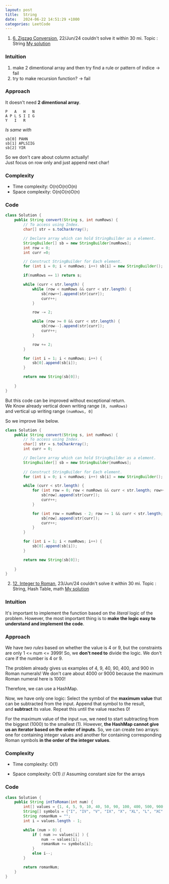 ```yaml
---
layout: post
title:  String
date:   2024-06-22 14:51:29 +1000
categories: LeetCode
--- 
```


1. [6. Zigzag Conversion](https://leetcode.com/problems/zigzag-conversion/), 22/Jun/24
couldn't solve it within 30 mi.
Topic : String
[My solution](https://leetcode.com/problems/zigzag-conversion/solutions/5350015/solution-with-thinking-process-and-well-explanation)

### Intuition

1. make 2 dimentional array and then try find a rule or pattern of indice -> fail
2. try to make recursion function? -> fail

### Approach

It doesn't need **2 dimentional array**.

```
P   A   H   N
A P L S I I G
Y   I   R
```

_Is same with_

```
sb[0] PAHN
sb[1] APLSIIG
sb[2] YIR
```

So we don't care about column actually!  
Just focus on row only and just append next char!

### Complexity

- Time complexity: O(n)O(n)O(n)
- Space complexity: O(n)O(n)O(n)

### Code

```java
class Solution {
    public String convert(String s, int numRows) {
        // To access using Index.
        char[] str = s.toCharArray();

        // Declare array which can hold StringBuilder as a element.
        StringBuilder[] sb = new StringBuilder[numRows];
        int row = 0;
        int curr =0;

        // Construct StringBuilder for Each element.
        for (int i = 0; i < numRows; i++) sb[i] = new StringBuilder();

        if(numRows == 1) return s;

        while (curr < str.length) {
            while (row < numRows && curr < str.length) {
                sb[row++].append(str[curr]);
                curr++;
            }

            row -= 2;

            while (row >= 0 && curr < str.length) {
                sb[row--].append(str[curr]);
                curr++;
            }

            row += 2;
        }

        for (int i = 1; i < numRows; i++) {
            sb[0].append(sb[i]);
        }

        return new String(sb[0]);
        
    }
}
```

But this code can be improved without exceptional return.  
We Know already vertical down writing range `[0, numRows)`  
and vertical up writing range `(numRows, 0]`

So we improve like below.

```java
class Solution {
    public String convert(String s, int numRows) {
        // To access using Index.
        char[] str = s.toCharArray();
        int curr = 0;

        // Declare array which can hold StringBuilder as a element.
        StringBuilder[] sb = new StringBuilder[numRows];
        
        // Construct StringBuilder for Each element.
        for (int i = 0; i < numRows; i++) sb[i] = new StringBuilder();

        while (curr < str.length) {
            for (int row = 0; row < numRows && curr < str.length; row++) {
                sb[row].append(str[curr]);
                curr++;
            }

            for (int row = numRows - 2; row >= 1 && curr < str.length; row--) {
                sb[row].append(str[curr]);
                curr++;
            }
        }

        for (int i = 1; i < numRows; i++) {
            sb[0].append(sb[i]);
        }

        return new String(sb[0]);
        
    }
}
```

2. [12. Integer to Roman](https://leetcode.com/problems/integer-to-roman/), 23/Jun/24
couldn't solve it within 30 mi.
Topic : String, Hash Table, math
[My solution](https://leetcode.com/problems/integer-to-roman/solutions/5357442/thinking-process-with-well-explanation)

### Intuition

It's important to implement the function based on the _literal_ logic of the problem. However, the most important thing is to **make the logic easy to understand and implement the code**.

### Approach

We have _two rules_ based on whether the value is 4 or 9, but the constraints are only 1 <= num <= 3999! So, we **don't need to** divide the logic. We don't care if the number is 4 or 9.

The problem already gives us examples of 4, 9, 40, 90, 400, and 900 in Roman numerals! We don't care about 4000 or 9000 because the maximum Roman numeral here is 1000!

Therefore, we can use a HashMap.

Now, we have only one logic: Select the symbol of the **maximum value** that can be subtracted from the input. Append that symbol to the result, and **subtract** its value. Repeat this until the value reaches 0!

For the maximum value of the input `num`, we need to start subtracting from the biggest (1000) to the smallest (1). However, **the HashMap cannot give us an iterator based on the order of inputs**. So, we can create two arrays: one for containing integer values and another for containing corresponding Roman symbols **in the order of the integer values**.

### Complexity

- Time complexity: O(1)
    
- Space complexity: O(1) // Assuming constant size for the arrays
    

### Code

```java
class Solution {
    public String intToRoman(int num) { 
        int[] values = {1, 4, 5, 9, 10, 40, 50, 90, 100, 400, 500, 900, 1000};
        String[] symbols = {"I", "IV", "V", "IX", "X", "XL", "L", "XC", "C", "CD", "D", "CM", "M"};
        String romanNum = "";
        int i = values.length - 1;

        while (num > 0) {            
            if ( num >= values[i] ) {
                num -= values[i];
                romanNum += symbols[i];
            }
            else i--;
        }

        return romanNum;    
    }
}
```